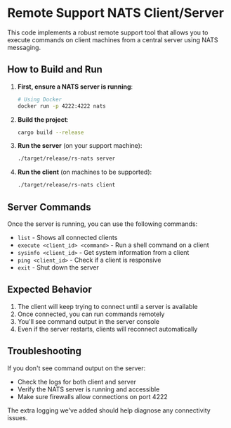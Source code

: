 # Remote Support NATS Client/Server

This code implements a robust remote support tool that allows you to execute commands on client machines from a central server using NATS messaging.

## How to Build and Run

1. **First, ensure a NATS server is running**:
   ```bash
   # Using Docker
   docker run -p 4222:4222 nats
   ```

2. **Build the project**:
   ```bash
   cargo build --release
   ```

3. **Run the server** (on your support machine):
   ```bash
   ./target/release/rs-nats server
   ```

4. **Run the client** (on machines to be supported):
   ```bash
   ./target/release/rs-nats client
   ```

## Server Commands

Once the server is running, you can use the following commands:

- `list` - Shows all connected clients
- `execute <client_id> <command>` - Run a shell command on a client
- `sysinfo <client_id>` - Get system information from a client
- `ping <client_id>` - Check if a client is responsive
- `exit` - Shut down the server

## Expected Behavior

1. The client will keep trying to connect until a server is available
2. Once connected, you can run commands remotely
3. You'll see command output in the server console
4. Even if the server restarts, clients will reconnect automatically

## Troubleshooting

If you don't see command output on the server:
- Check the logs for both client and server
- Verify the NATS server is running and accessible
- Make sure firewalls allow connections on port 4222

The extra logging we've added should help diagnose any connectivity issues.